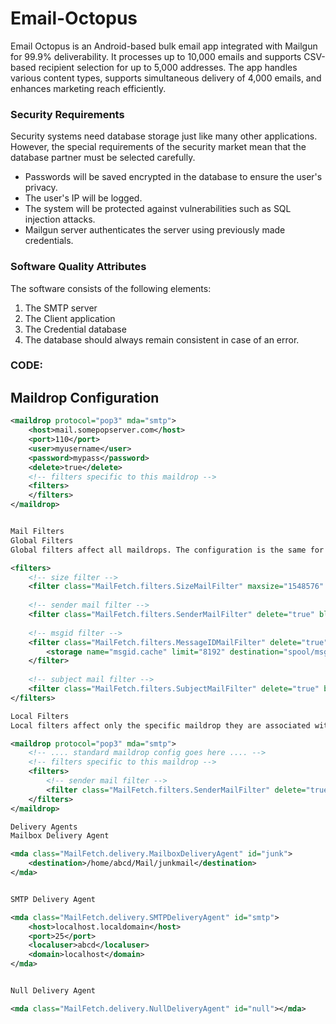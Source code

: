 # Email-Octopus
Email Octopus is an Android-based bulk email app integrated with Mailgun for 99.9% deliverability. It processes up to 10,000 emails and supports CSV-based recipient selection for up to 5,000 addresses. The app handles various content types, supports simultaneous delivery of 4,000 emails, and enhances marketing reach efficiently.


### Security Requirements

Security systems need database storage just like many other applications. However, the special requirements of the security market mean that the database partner must be selected carefully.

- Passwords will be saved encrypted in the database to ensure the user's privacy.
- The user's IP will be logged.
- The system will be protected against vulnerabilities such as SQL injection attacks.
- Mailgun server authenticates the server using previously made credentials.

### Software Quality Attributes 
The software consists of the following elements:  
1. The SMTP server  
2. The Client application  
3. The Credential database  
4. The database should always remain consistent in case of an error.  

### CODE: 
## Maildrop Configuration

```xml
<maildrop protocol="pop3" mda="smtp"> 
    <host>mail.somepopserver.com</host> 
    <port>110</port> 
    <user>myusername</user> 
    <password>mypass</password> 
    <delete>true</delete> 
    <!-- filters specific to this maildrop --> 
    <filters> 
    </filters> 
</maildrop>


Mail Filters
Global Filters
Global filters affect all maildrops. The configuration is the same for both global and local filters.

<filters>
    <!-- size filter -->
    <filter class="MailFetch.filters.SizeMailFilter" maxsize="1548576" delete="false"></filter>
    
    <!-- sender mail filter -->
    <filter class="MailFetch.filters.SenderMailFilter" delete="true" blocklist="/home/abcd/MailFetch/spool/blocklist" mda="junk"></filter>
    
    <!-- msgid filter -->
    <filter class="MailFetch.filters.MessageIDMailFilter" delete="true">
        <storage name="msgid.cache" limit="8192" destination="spool/msgid.cache"/>
    </filter>
    
    <!-- subject mail filter -->
    <filter class="MailFetch.filters.SubjectMailFilter" delete="true" blocklist="/home/abcd/MailFetch/spool/subject.blocklist" mda="junk"></filter>
</filters>

Local Filters
Local filters affect only the specific maildrop they are associated with.

<maildrop protocol="pop3" mda="smtp">
    <!-- .... standard maildrop config goes here .... -->
    <!-- filters specific to this maildrop -->
    <filters>
        <!-- sender mail filter -->
        <filter class="MailFetch.filters.SenderMailFilter" delete="true" blocklist="/home/abcd/MailFetch/spool/linuxlist" mda="linux"></filter>
    </filters>
</maildrop>

Delivery Agents
Mailbox Delivery Agent

<mda class="MailFetch.delivery.MailboxDeliveryAgent" id="junk">
    <destination>/home/abcd/Mail/junkmail</destination>
</mda>


SMTP Delivery Agent

<mda class="MailFetch.delivery.SMTPDeliveryAgent" id="smtp">
    <host>localhost.localdomain</host>
    <port>25</port>
    <localuser>abcd</localuser>
    <domain>localhost</domain>
</mda>


Null Delivery Agent

<mda class="MailFetch.delivery.NullDeliveryAgent" id="null"></mda>
